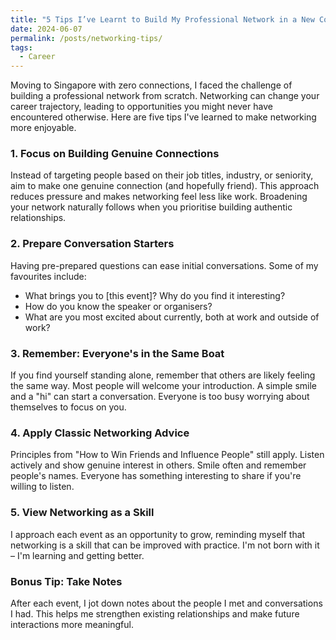```yaml
---
title: "5 Tips I’ve Learnt to Build My Professional Network in a New Country with Zero Connections"
date: 2024-06-07
permalink: /posts/networking-tips/
tags:
  - Career
---
```


Moving to Singapore with zero connections, I faced the challenge of building a professional network from scratch. Networking can change your career trajectory, leading to opportunities you might never have encountered otherwise. Here are five tips I've learned to make networking more enjoyable.

### 1. Focus on Building Genuine Connections

Instead of targeting people based on their job titles, industry, or seniority, aim to make one genuine connection (and hopefully friend). This approach reduces pressure and makes networking feel less like work. Broadening your network naturally follows when you prioritise building authentic relationships.

### 2. Prepare Conversation Starters

Having pre-prepared questions can ease initial conversations. Some of my favourites include:

- What brings you to [this event]? Why do you find it interesting?
- How do you know the speaker or organisers?
- What are you most excited about currently, both at work and outside of work?

### 3. Remember: Everyone's in the Same Boat

If you find yourself standing alone, remember that others are likely feeling the same way. Most people will welcome your introduction. A simple smile and a "hi" can start a conversation. Everyone is too busy worrying about themselves to focus on you.

### 4. Apply Classic Networking Advice

Principles from "How to Win Friends and Influence People" still apply. Listen actively and show genuine interest in others. Smile often and remember people's names. Everyone has something interesting to share if you're willing to listen.

### 5. View Networking as a Skill

I approach each event as an opportunity to grow, reminding myself that networking is a skill that can be improved with practice. I'm not born with it – I'm learning and getting better.

### Bonus Tip: Take Notes

After each event, I jot down notes about the people I met and conversations I had. This helps me strengthen existing relationships and make future interactions more meaningful.
